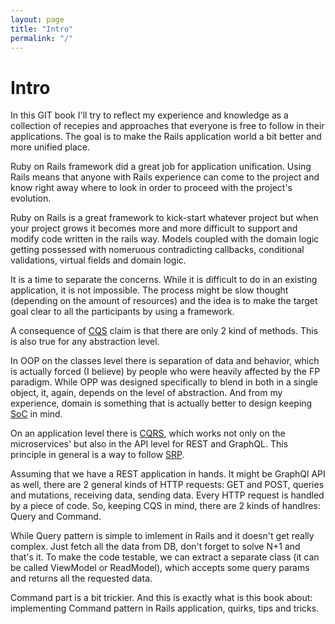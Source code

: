 ```yaml
---
layout: page
title: "Intro"
permalink: "/"
---
```


# Intro

In this GIT book I'll try to reflect my experience and knowledge as a collection of recepies and approaches that everyone is free to follow in their applications. The goal is to make the Rails application world a bit better and more unified place.

Ruby on Rails framework did a great job for application unification. Using Rails means that anyone with Rails experience can come to the project and know right away where to look in order to proceed with the project's evolution.

Ruby on Rails is a great framework to kick-start whatever project but when your project grows it becomes more and more difficult to support and modify code written in the rails way. Models coupled with the domain logic getting possessed with nomeruous contradicting callbacks, conditional validations, virtual fields and domain logic.

It is a time to separate the concerns. While it is difficult to do in an existing application, it is not impossible. The process might be slow thought (depending on the amount of resources) and the idea is to make the target goal clear to all the participants by using a framework.

A consequence of [CQS](https://en.wikipedia.org/wiki/Command%E2%80%93query_separation) claim is that there are only 2 kind of methods. This is also true for any abstraction level.

In OOP on the classes level there is separation of data and behavior, which is actually forced (I believe) by people who were heavily affected by the FP paradigm. While OPP was designed specifically to blend in both in a single object, it, again, depends on the level of abstraction. And from my experience, domain is something that is actually better to design keeping [SoC](https://en.wikipedia.org/wiki/Separation_of_concerns) in mind.

On an application level there is [CQRS](https://microservices.io/patterns/data/cqrs.html), which works not only on the microservices' but also in the API level for REST and GraphQL. This principle in general is a way to follow [SRP](https://en.wikipedia.org/wiki/Single-responsibility_principle).

Assuming that we have a REST application in hands. It might be GraphQl API as well, there are 2 general kinds of HTTP requests: GET and POST, queries and mutations, receiving data, sending data. Every HTTP request is handled by a piece of code. So, keeping CQS in mind, there are 2 kinds of handlres: Query and Command.

While Query pattern is simple to imlement in Rails and it doesn't get really complex. Just fetch all the data from DB, don't forget to solve N+1 and that's it. To make the code testable, we can extract a separate class (it can be called ViewModel or ReadModel), which accepts some query params and returns all the requested data.

Command part is a bit trickier. And this is exactly what is this book about: implementing Command pattern in Rails application, quirks, tips and tricks.
